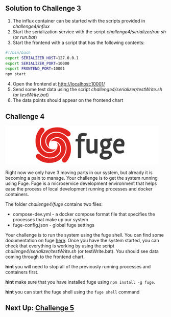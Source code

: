 ## Solution to Challenge 3

1. The influx container can be started with the scripts provided in _challenge4/influx_
2. Start the serialization service with the script _challenge4/serializer/run.sh_ (or _run.bat_)
3. Start the frontend with a script that has the following contents:
```sh
#!/bin/bash
export SERIALIZER_HOST=127.0.0.1
export SERIALIZER_PORT=10000
export FRONTEND_PORT=10001
npm start
```

4. Open the frontend at [http://localhost:10001/]()
5. Send some test data using the script _challenge4/serializer/testWrite.sh_ (or _testWrite.bat_)
6. The data points should appear on the frontend chart

## Challenge 4
![image](../images/fuge-logo.png)

Right now we only have 3 moving parts in our system, but already it is becoming
a pain to manage. Your challenge is to get the system running using Fuge. Fuge
is a microservice development environment that helps ease the process of local
development running processes and docker containers.

The folder _challenge4/fuge_ contains two files:

* compose-dev.yml - a docker compose format file that specifies the processes that make up our system
* fuge-config.json - global fuge settings

Your challenge is to run the system using the fuge shell. You can find some
documentation on fuge [here](https://github.com/apparatus/fuge). Once you
have the system started, you can check that everything is working by using the
script _challenge4/serializer/testWrite.sh_ (or testWrite.bat). You should see
data coming through to the frontend chart.

__hint__ you will need to stop all of the previously running processes and containers first.

__hint__ make sure that you have installed fuge using `npm install -g fuge`.

__hint__ you can start the fuge shell using the `fuge shell` command


## Next Up: [Challenge 5](../challenge5/README.md)
